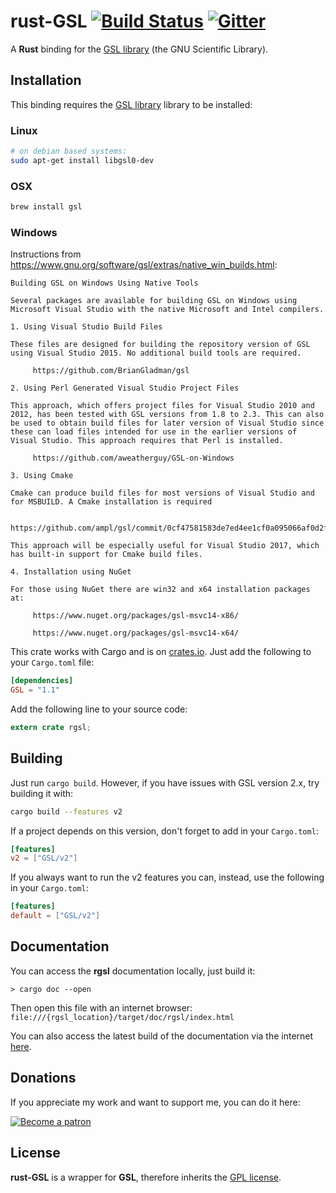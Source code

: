 rust-GSL [![Build Status](https://api.travis-ci.org/GuillaumeGomez/rust-GSL.png?branch=master)](https://travis-ci.org/GuillaumeGomez/rust-GSL) [![Gitter](https://badges.gitter.im/JoinChat.svg)](https://gitter.im/GuillaumeGomez/rust-GSL?utm_source=badge&utm_medium=badge&utm_campaign=pr-badge)
========

A __Rust__ binding for the [GSL library] (the GNU Scientific Library).

## Installation

This binding requires the [GSL library] library to be installed:

### Linux

```bash
# on debian based systems:
sudo apt-get install libgsl0-dev
```

### OSX

```bash
brew install gsl
```

### Windows

Instructions from https://www.gnu.org/software/gsl/extras/native_win_builds.html:

```
Building GSL on Windows Using Native Tools

Several packages are available for building GSL on Windows using Microsoft Visual Studio with the native Microsoft and Intel compilers.

1. Using Visual Studio Build Files

These files are designed for building the repository version of GSL using Visual Studio 2015. No additional build tools are required.

     https://github.com/BrianGladman/gsl

2. Using Perl Generated Visual Studio Project Files

This approach, which offers project files for Visual Studio 2010 and 2012, has been tested with GSL versions from 1.8 to 2.3. This can also be used to obtain build files for later version of Visual Studio since these can load files intended for use in the earlier versions of Visual Studio. This approach requires that Perl is installed.

     https://github.com/aweatherguy/GSL-on-Windows

3. Using Cmake

Cmake can produce build files for most versions of Visual Studio and for MSBUILD. A Cmake installation is required

     https://github.com/ampl/gsl/commit/0cf47581583de7ed4ee1cf0a095066af0d2f97d1

This approach will be especially useful for Visual Studio 2017, which has built-in support for Cmake build files.

4. Installation using NuGet

For those using NuGet there are win32 and x64 installation packages at:

     https://www.nuget.org/packages/gsl-msvc14-x86/

     https://www.nuget.org/packages/gsl-msvc14-x64/
```

This crate works with Cargo and is on [crates.io]. Just add the
following to your `Cargo.toml` file:

```toml
[dependencies]
GSL = "1.1"
```

Add the following line to your source code:

```rust
extern crate rgsl;
```

## Building

Just run `cargo build`. However, if you have issues with GSL version 2.x, try building it with:

```bash
cargo build --features v2
```

If a project depends on this version, don't forget to add in your `Cargo.toml`:

```toml
[features]
v2 = ["GSL/v2"]
```

If you always want to run the v2 features you can, instead, use the following in your `Cargo.toml`: 
```toml
[features]
default = ["GSL/v2"]
```

## Documentation

You can access the __rgsl__ documentation locally, just build it:

```Shell
> cargo doc --open
```

Then open this file with an internet browser: `file:///{rgsl_location}/target/doc/rgsl/index.html`

You can also access the latest build of the documentation via the internet [here](https://docs.rs/crate/GSL/).

## Donations

If you appreciate my work and want to support me, you can do it here:

[![Become a patron](https://c5.patreon.com/external/logo/become_a_patron_button.png)](https://www.patreon.com/GuillaumeGomez)

## License
__rust-GSL__ is a wrapper for __GSL__, therefore inherits the [GPL license](http://www.gnu.org/copyleft/gpl.html).

[crates.io]: https://crates.io/crates/GSL
[GSL library]: http://www.gnu.org/software/gsl/
